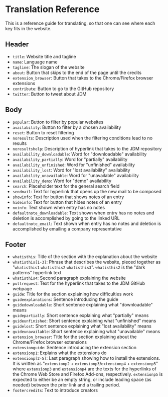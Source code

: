# Translation Reference

This is a reference guide for translating, so that one can see where each key fits in the website.

## Header

- `title`: Website title and tagline
- `name`: Language name
- `tagline`: The slogan of the website
- `about`: Button that skips to the end of the page until the credits
- `extension_browser`: Button that takes to the Chrome/Firefox browser extensions
- `contribute`: Button to go to the GitHub repository
- `twitter`: Button to tweet about JDM

## Body

- `popular`: Button to filter by popular websites
- `availability`: Button to filter by a chosen availability
- `reset`: Button to reset filtering
- `noresults`: Description used when the filtering conditions lead to no results
- `noresultshelp`: Description of hyperlink that takes to the JDM repository
- `availability_downloadable`: Word for "downloadable" availability
- `availability_partially`: Word for "partially" availability
- `availability_unfinished`: Word for "unfinished" availability
- `availability_lost`: Word for "lost availability" availability
- `availability_unavailable`: Word for "unavailable" availability
- `availability_demo`: Word for "demo" availability
- `search`: Placeholder text for the general search field
- `sendmail`: Text for hyperlink that opens up the new mail to be composed
- `showinfo`: Text for button that shows notes of an entry
- `hideinfo`: Text for button that hides notes of an entry
- `noinfo`: Text shown when entry has no notes
- `defaultnote_downloadable`: Text shown when entry has no notes and deletion is accomplished by going to the linked URL
- `defaultnote_email`: Text shown when entry has no notes and deletion is accomplished by emailing a company representative

## Footer

- `whatisthis`: Title of the section with the explanation about the website
- `whatisthis[1-3]`: Phrase that describes the website, pieced together as "`whatisthis1` `whatisthis2` `whatisthis3`".
  `whatisthis2` is the "dark patterns" hyperlink text
- `whatisthis4`: Second paragraph explaining the website
- `pullrequest`: Text for the hyperlink that takes to the JDM GitHub webpage
- `guide`: Title for the section explaining how difficulties work
- `guideexplanations`: Sentence introducing the guide
- `guidedownloadable`: Short sentence explaining what "downloadable" means
- `guidepartially`: Short sentence explaining what "partially" means
- `guideunfinished`: Short sentence explaining what "unfinished" means
- `guidelost`: Short sentence explaining what "lost availability" means
- `guideunavailable`: Short sentence explaining what "unavailable" means
- `extension_browser`: Title for the section explaining about the Chrome/Firefox browser extensions
- `extensionguide`: Sentence introducing the extension section
- `extensionp1`: Explains what the extensions do
- `extensionp[2-5]`: Last paragraph showing how to install the extensions. It is written as "`extensionp2` +
  `extensionp3`/`extensionp4` + `extensionp5`" where `extensionp3` and `extensionp4` are the texts for the hyperlinks of
  the Chrome Web Store and Firefox Add-ons, respectively. `extensionp5` is expected to either be an empty string, or
  include leading space (as needed) between the prior link and a trailing period.
- `footercredits`: Text to introduce creators
